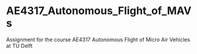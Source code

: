 # AE4317_Autonomous_Flight_of_MAVs
Assignment for the course AE4317 Autonomous Flight of Micro Air Vehicles at TU Delft
